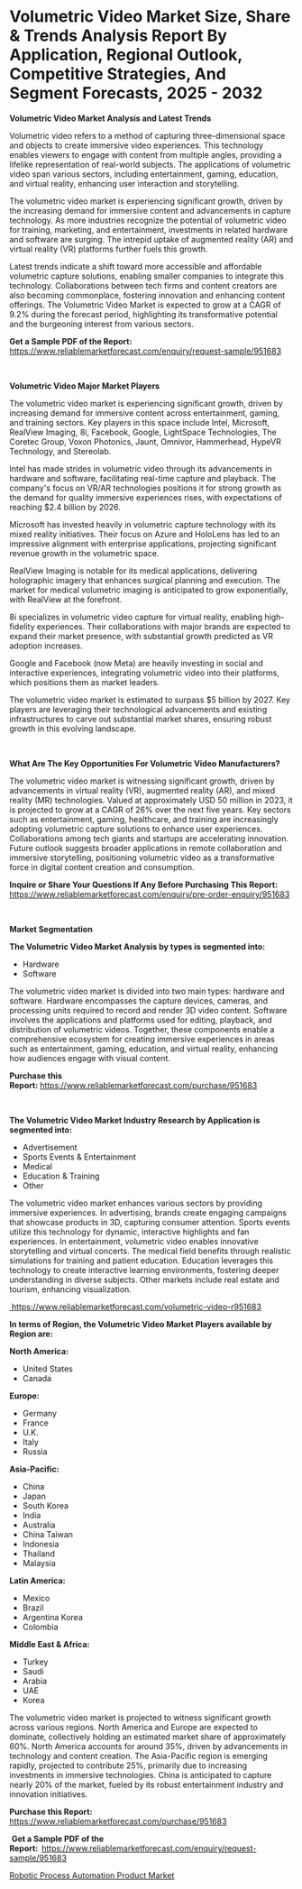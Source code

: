 <p><h1>Volumetric Video Market Size, Share & Trends Analysis Report By Application, Regional Outlook, Competitive Strategies, And Segment Forecasts, 2025 - 2032</h1></p><p><strong>Volumetric Video Market Analysis and Latest Trends</strong></p>
<p><p>Volumetric video refers to a method of capturing three-dimensional space and objects to create immersive video experiences. This technology enables viewers to engage with content from multiple angles, providing a lifelike representation of real-world subjects. The applications of volumetric video span various sectors, including entertainment, gaming, education, and virtual reality, enhancing user interaction and storytelling.</p><p>The volumetric video market is experiencing significant growth, driven by the increasing demand for immersive content and advancements in capture technology. As more industries recognize the potential of volumetric video for training, marketing, and entertainment, investments in related hardware and software are surging. The intrepid uptake of augmented reality (AR) and virtual reality (VR) platforms further fuels this growth.</p><p>Latest trends indicate a shift toward more accessible and affordable volumetric capture solutions, enabling smaller companies to integrate this technology. Collaborations between tech firms and content creators are also becoming commonplace, fostering innovation and enhancing content offerings. The Volumetric Video Market is expected to grow at a CAGR of 9.2% during the forecast period, highlighting its transformative potential and the burgeoning interest from various sectors.</p></p>
<p><strong>Get a Sample PDF of the Report:&nbsp;</strong> <a href="https://www.reliablemarketforecast.com/enquiry/request-sample/951683?utm_campaign=3123&utm_medium=2&utm_source=Github&utm_content=ia&utm_term=06032025&utm_id=volumetric-video">https://www.reliablemarketforecast.com/enquiry/request-sample/951683</a></p>
<p>&nbsp;</p>
<p><strong>Volumetric Video Major Market Players</strong></p>
<p><p>The volumetric video market is experiencing significant growth, driven by increasing demand for immersive content across entertainment, gaming, and training sectors. Key players in this space include Intel, Microsoft, RealView Imaging, 8i, Facebook, Google, LightSpace Technologies, The Coretec Group, Voxon Photonics, Jaunt, Omnivor, Hammerhead, HypeVR Technology, and Stereolab.</p><p>Intel has made strides in volumetric video through its advancements in hardware and software, facilitating real-time capture and playback. The company's focus on VR/AR technologies positions it for strong growth as the demand for quality immersive experiences rises, with expectations of reaching $2.4 billion by 2026.</p><p>Microsoft has invested heavily in volumetric capture technology with its mixed reality initiatives. Their focus on Azure and HoloLens has led to an impressive alignment with enterprise applications, projecting significant revenue growth in the volumetric space.</p><p>RealView Imaging is notable for its medical applications, delivering holographic imagery that enhances surgical planning and execution. The market for medical volumetric imaging is anticipated to grow exponentially, with RealView at the forefront.</p><p>8i specializes in volumetric video capture for virtual reality, enabling high-fidelity experiences. Their collaborations with major brands are expected to expand their market presence, with substantial growth predicted as VR adoption increases.</p><p>Google and Facebook (now Meta) are heavily investing in social and interactive experiences, integrating volumetric video into their platforms, which positions them as market leaders.</p><p>The volumetric video market is estimated to surpass $5 billion by 2027. Key players are leveraging their technological advancements and existing infrastructures to carve out substantial market shares, ensuring robust growth in this evolving landscape.</p></p>
<p>&nbsp;</p>
<p><strong>What Are The Key Opportunities For Volumetric Video Manufacturers?</strong></p>
<p><p>The volumetric video market is witnessing significant growth, driven by advancements in virtual reality (VR), augmented reality (AR), and mixed reality (MR) technologies. Valued at approximately USD 50 million in 2023, it is projected to grow at a CAGR of 26% over the next five years. Key sectors such as entertainment, gaming, healthcare, and training are increasingly adopting volumetric capture solutions to enhance user experiences. Collaborations among tech giants and startups are accelerating innovation. Future outlook suggests broader applications in remote collaboration and immersive storytelling, positioning volumetric video as a transformative force in digital content creation and consumption.</p></p>
<p><strong>Inquire or Share Your Questions If Any Before Purchasing This Report:</strong> <a href="https://www.reliablemarketforecast.com/enquiry/pre-order-enquiry/951683?utm_campaign=3123&utm_medium=2&utm_source=Github&utm_content=ia&utm_term=06032025&utm_id=volumetric-video">https://www.reliablemarketforecast.com/enquiry/pre-order-enquiry/951683</a></p>
<p>&nbsp;</p>
<p><strong>Market Segmentation</strong></p>
<p><strong>The Volumetric Video Market Analysis by types is segmented into:</strong></p>
<p><ul><li>Hardware</li><li>Software</li></ul></p>
<p><p>The volumetric video market is divided into two main types: hardware and software. Hardware encompasses the capture devices, cameras, and processing units required to record and render 3D video content. Software involves the applications and platforms used for editing, playback, and distribution of volumetric videos. Together, these components enable a comprehensive ecosystem for creating immersive experiences in areas such as entertainment, gaming, education, and virtual reality, enhancing how audiences engage with visual content.</p></p>
<p><strong>Purchase this Report:&nbsp;</strong><a href="https://www.reliablemarketforecast.com/purchase/951683?utm_campaign=3123&utm_medium=2&utm_source=Github&utm_content=ia&utm_term=06032025&utm_id=volumetric-video">https://www.reliablemarketforecast.com/purchase/951683</a></p>
<p>&nbsp;</p>
<p><strong>The Volumetric Video Market Industry Research by Application is segmented into:</strong></p>
<p><ul><li>Advertisement</li><li>Sports Events & Entertainment</li><li>Medical</li><li>Education & Training</li><li>Other</li></ul></p>
<p><p>The volumetric video market enhances various sectors by providing immersive experiences. In advertising, brands create engaging campaigns that showcase products in 3D, capturing consumer attention. Sports events utilize this technology for dynamic, interactive highlights and fan experiences. In entertainment, volumetric video enables innovative storytelling and virtual concerts. The medical field benefits through realistic simulations for training and patient education. Education leverages this technology to create interactive learning environments, fostering deeper understanding in diverse subjects. Other markets include real estate and tourism, enhancing visualization.</p></p>
<p><a href="https://www.reliablemarketforecast.com/volumetric-video-r951683?utm_campaign=3123&utm_medium=2&utm_source=Github&utm_content=ia&utm_term=06032025&utm_id=volumetric-video">&nbsp;https://www.reliablemarketforecast.com/volumetric-video-r951683</a></p>
<p><strong>In terms of Region, the Volumetric Video Market Players available by Region are:</strong></p>
<p>
    <p> <strong> North America: </strong>
        <ul>
            <li>United States</li>
            <li>Canada</li>
        </ul>
        </p> 
    <p> <strong> Europe: </strong>
        <ul>
            <li>Germany</li>
            <li>France</li>
            <li>U.K.</li>
            <li>Italy</li>
            <li>Russia</li>
        </ul>
        </p> 
    <p> <strong> Asia-Pacific: </strong>
        <ul>
            <li>China</li>
            <li>Japan</li>
            <li>South Korea</li>
            <li>India</li>
            <li>Australia</li>
            <li>China Taiwan</li>
            <li>Indonesia</li>
            <li>Thailand</li>
            <li>Malaysia</li>
        </ul>
        </p> 
    <p> <strong> Latin America: </strong>
        <ul>
            <li>Mexico</li>
            <li>Brazil</li>
            <li>Argentina Korea</li>
            <li>Colombia</li>
        </ul>
        </p> 
    <p> <strong> Middle East & Africa: </strong>
        <ul>
            <li>Turkey</li>
            <li>Saudi</li>
            <li>Arabia</li>
            <li>UAE</li>
            <li>Korea</li>
        </ul>
    </p>
    </p>
<p><p>The volumetric video market is projected to witness significant growth across various regions. North America and Europe are expected to dominate, collectively holding an estimated market share of approximately 60%. North America accounts for around 35%, driven by advancements in technology and content creation. The Asia-Pacific region is emerging rapidly, projected to contribute 25%, primarily due to increasing investments in immersive technologies. China is anticipated to capture nearly 20% of the market, fueled by its robust entertainment industry and innovation initiatives.</p></p>
<p><strong>Purchase this Report: </strong><a href="https://www.reliablemarketforecast.com/purchase/951683?utm_campaign=3123&utm_medium=2&utm_source=Github&utm_content=ia&utm_term=06032025&utm_id=volumetric-video">https://www.reliablemarketforecast.com/purchase/951683</a></p>
<p>&nbsp;<strong>Get a Sample PDF of the Report:&nbsp;&nbsp;</strong><a href="https://www.reliablemarketforecast.com/enquiry/request-sample/951683?utm_campaign=3123&utm_medium=2&utm_source=Github&utm_content=ia&utm_term=06032025&utm_id=volumetric-video">https://www.reliablemarketforecast.com/enquiry/request-sample/951683</a></p>
<p><strong></strong></p>
<p><p><a href="https://github.com/tashipmhuiri/Market-Research-Report-List-1/blob/main/robotic-process-automation-product-market.md?utm_campaign=3123&utm_medium=2&utm_source=Github&utm_content=ia&utm_term=06032025&utm_id=volumetric-video">Robotic Process Automation Product Market</a></p></p>